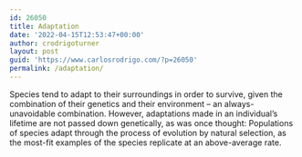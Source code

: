 ```yaml
---
id: 26050
title: Adaptation
date: '2022-04-15T12:53:47+00:00'
author: crodrigoturner
layout: post
guid: 'https://www.carlosrodrigo.com/?p=26050'
permalink: /adaptation/
---
```


Species tend to adapt to their surroundings in order to survive, given the combination of their genetics and their environment – an always-unavoidable combination. However, adaptations made in an individual’s lifetime are not passed down genetically, as was once thought: Populations of species adapt through the process of evolution by natural selection, as the most-fit examples of the species replicate at an above-average rate.